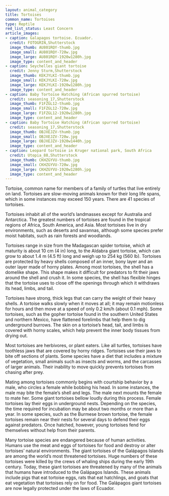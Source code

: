 ```yaml
---
layout: animal_category
title: Tortoises
common_name: Tortoises
type: Reptile
red_list_status: Least Concern
article_images:
- caption: Galapagos tortoise. Ecuador.
  credit: FOTOGRIN,Shutterstock
  image_thumb: AU801RQY-thumb.jpg
  image_small: AU801RQY-720w.jpg
  image_large: AU801RQY-1920w1280h.jpg
  image_type: content_and_header
- caption: Seychelles giant tortoise
  credit: Jenny Sturm,Shutterstock
  image_thumb: KEKJYLKI-thumb.jpg
  image_small: KEKJYLKI-720w.jpg
  image_large: KEKJYLKI-1920w1280h.jpg
  image_type: content_and_header
- caption: Baby Tortoise Hatching (African spurred tortoise)
  credit: seasoning_17,Shutterstock
  image_thumb: F1FZGL12-thumb.jpg
  image_small: F1FZGL12-720w.jpg
  image_large: F1FZGL12-1920w1280h.jpg
  image_type: content_and_header
- caption: Baby Tortoise Hatching (African spurred tortoise)
  credit: seasoning_17,Shutterstock
  image_thumb: OBJXEJZV-thumb.jpg
  image_small: OBJXEJZV-720w.jpg
  image_large: OBJXEJZV-1920w1440h.jpg
  image_type: content_and_header
- caption: Leopard tortoise in Kruger national park, South Africa
  credit: Utopia_88,Shutterstock
  image_thumb: CKHZGYVU-thumb.jpg
  image_small: CKHZGYVU-720w.jpg
  image_large: CKHZGYVU-1920w1280h.jpg
  image_type: content_and_header
---
```


Tortoise, common name for members of a family of turtles that live entirely on land. Tortoises are slow-moving animals known for their long life spans, which in some instances may exceed 150 years. There are 41 species of tortoises.

Tortoises inhabit all of the world’s landmasses except for Australia and Antarctica. The greatest numbers of tortoises are found in the tropical regions of Africa, South America, and Asia. Most tortoises live in dry environments, such as deserts and savannas, although some species prefer moist habitats, such as rain forests and woodlands.

Tortoises range in size from the Madagascan spider tortoise, which at maturity is about 10 cm (4 in) long, to the Aldabra giant tortoise, which can grow to about 1.4 m (4.5 ft) long and weigh up to 254 kg (560 lb). Tortoises are protected by heavy shells composed of an inner, bony layer and an outer layer made of horny plates. Among most tortoises, the shell has a domelike shape. This shape makes it difficult for predators to fit their jaws around the shell and crush it. In some species, the shell has flexible hinges that the tortoise uses to close off the openings through which it withdraws its head, limbs, and tail. 

Tortoises have strong, thick legs that can carry the weight of their heavy shells. A tortoise walks slowly when it moves at all; it may remain motionless for hours and then move at a speed of only 0.2 km/h (about 0.1 mph). Some tortoises, such as the gopher tortoise found in the southern United States and northern Mexico, have flattened forelimbs that help them to dig underground burrows. The skin on a tortoise’s head, tail, and limbs is covered with horny scales, which help prevent the inner body tissues from drying out.

Most tortoises are herbivores, or plant eaters. Like all turtles, tortoises have toothless jaws that are covered by horny ridges. Tortoises use their jaws to bite off sections of plants. Some species have a diet that includes a mixture of vegetation, small animals such as insects and worms, and the carcasses of larger animals. Their inability to move quickly prevents tortoises from chasing after prey.

Mating among tortoises commonly begins with courtship behavior by a male, who circles a female while bobbing his head. In some instances, the male may bite the female’s shell and legs. The male next mounts the female to mate her. Some giant tortoises bellow loudly during this process. Female tortoises lay their eggs in underground nests. Depending on the species, the time required for incubation may be about two months or more than a year. In some species, such as the Burmese brown tortoise, the female tortoises remain near their nests for several days to defend their eggs against predators. Once hatched, however, young tortoises fend for themselves without help from their parents.

Many tortoise species are endangered because of human activities. Humans use the meat and eggs of tortoises for food and destroy or alter tortoises’ natural environments. The giant tortoises of the Galápagos Islands are among the world’s most threatened tortoises. Huge numbers of these tortoises were killed by the crews of whaling ships during the early 19th century. Today, these giant tortoises are threatened by many of the animals that humans have introduced to the Galápagos Islands. These animals include pigs that eat tortoise eggs, rats that eat hatchlings, and goats that eat vegetation that tortoises rely on for food. The Galápagos giant tortoises are now legally protected under the laws of Ecuador.